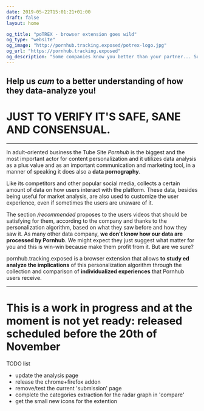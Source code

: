 ```yaml
---
date: 2019-05-22T15:01:21+01:00
draft: false
layout: home

og_title: "poTREX - browser extension goes wild"
og_type: "website"
og_image: "http://pornhub.tracking.exposed/potrex-logo.jpg" 
og_url: "https://pornhub.tracking.exposed"
og_description: "Some companies know you better than your partner... Supervise your personalized experience on Pornhub and your interactions with the website. Take care about your self-intimacy and take control of your sexual archetype"
---
```


## Help us *cum* to a better understanding of how they data-analyze you!

# JUST TO VERIFY IT'S SAFE, SANE AND CONSENSUAL.

___

In adult-oriented business the Tube Site *Pornhub* is the biggest and the most important actor for content personalization and it utilizes data analysis as a plus value and as an important communication and marketing tool, in a manner of speaking it does also a **data pornography**.

Like its competitors and other popular social media, collects a certain amount of data on how users interact with the platform. These data, besides being useful for market analysis, are also used to customize the user experience, even if sometimes the users are unaware of it.

The section */recommended* proposes to the users videos that should be satisfying for them, according to the company and thanks to the personalization algorithm, based on what they saw before and how they saw it. As many other data company, **we don't know how our data are processed by Pornhub**. We might expect they just suggest what matter for you and this is win-win because make them profit from it. But are we sure?

pornhub.tracking.exposed is a browser extension that allows __to study ed analyze the implications__ of this personalization algorithm through the collection and comparison of __individualized experiences__ that Pornhub users receive.

---

# This is a work in progress and at the moment is not yet ready: released scheduled before the 20th of November

TODO list

  * update the analysis page
  * release the chrome+firefox addon
  * remove/test the current 'submission' page
  * complete the categories extraction for the radar graph in 'compare'
  * get the small new icons for the extention

